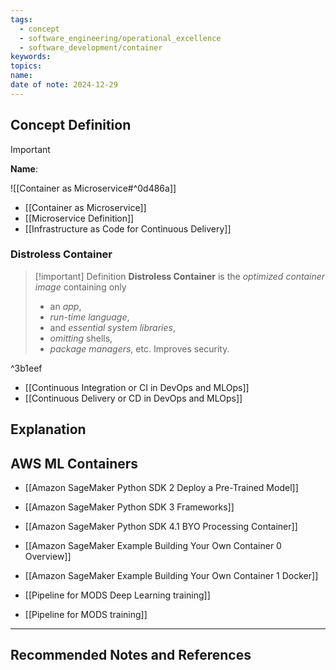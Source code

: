 ```yaml
---
tags:
  - concept
  - software_engineering/operational_excellence
  - software_development/container
keywords: 
topics: 
name: 
date of note: 2024-12-29
---
```


## Concept Definition

>[!important]
>**Name**: 

![[Container as Microservice#^0d486a]]

- [[Container as Microservice]]
- [[Microservice Definition]]
- [[Infrastructure as Code for Continuous Delivery]]

### Distroless Container

>[!important] Definition
>**Distroless Container** is the *optimized container image* containing only 
>- an *app*, 
>- *run-time language*, 
>- and *essential system libraries*, 
>- *omitting* shells, 
>- *package managers*, etc. Improves security.

^3b1eef

- [[Continuous Integration or CI in DevOps and MLOps]]
- [[Continuous Delivery or CD in DevOps and MLOps]]







## Explanation



## AWS ML Containers

- [[Amazon SageMaker Python SDK 2 Deploy a Pre-Trained Model]]
- [[Amazon SageMaker Python SDK 3 Frameworks]]
- [[Amazon SageMaker Python SDK 4.1 BYO Processing Container]]
- [[Amazon SageMaker Example Building Your Own Container 0 Overview]]
- [[Amazon SageMaker Example Building Your Own Container 1 Docker]]

- [[Pipeline for MODS Deep Learning training]]
- [[Pipeline for MODS training]]



-----------
##  Recommended Notes and References

